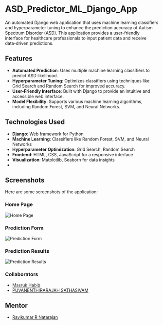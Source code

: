 # ASD_Predictor_ML_Django_App

An automated Django web application that uses machine learning classifiers and hyperparameter tuning to enhance the prediction accuracy of Autism Spectrum Disorder (ASD). This application provides a user-friendly interface for healthcare professionals to input patient data and receive data-driven predictions.

## Features

- **Automated Prediction**: Uses multiple machine learning classifiers to predict ASD likelihood.
- **Hyperparameter Tuning**: Optimizes classifiers using techniques like Grid Search and Random Search for improved accuracy.
- **User-Friendly Interface**: Built with Django to provide an intuitive and accessible web interface.
- **Model Flexibility**: Supports various machine learning algorithms, including Random Forest, SVM, and Neural Networks.

## Technologies Used

- **Django**: Web framework for Python
- **Machine Learning**: Classifiers like Random Forest, SVM, and Neural Networks
- **Hyperparameter Optimization**: Grid Search, Random Search
- **Frontend**: HTML, CSS, JavaScript for a responsive interface
- **Visualization**: Matplotlib, Seaborn for data insights
- 
## Screenshots
Here are some screenshots of the application:
### Home Page
![Home Page](screenshots/home_page.pn)
### Prediction Form
![Prediction Form](screenshots/prediction_form.png)
### Prediction Results
![Prediction Results](screenshots/prediction_results.png)


### Collaborators

- [Masruk Habib ](https://www.linkedin.com/in/masruk-habib)
- [PUVANENTHIRARAJAH SATHASIVAM](https://www.linkedin.com/in/puvanenthirarajah-sathasivam-958014266) 
## Mentor 
- [Ravikumar R Natarajan ](https://www.linkedin.com/in/ravikumarrn/)
